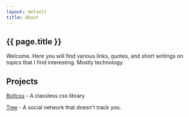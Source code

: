 ```yaml
---
layout: default
title: About
---
```


## {{ page.title }} <i class="fa fa-bolt"></i>

Welcome. Here you will find various links, quotes, and short writings on topics that I find interesting. Mostly technology.

## Projects

[Boltcss](https://boltcss.com) - A classless css library

[Tree](https://github.com/tbolt/tree) - A social network that doesn't track you.
